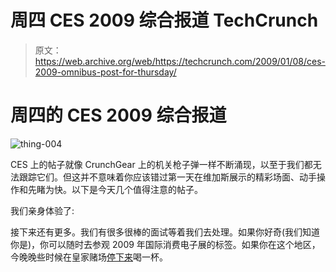 # 周四 CES 2009 综合报道 TechCrunch

> 原文：<https://web.archive.org/web/https://techcrunch.com/2009/01/08/ces-2009-omnibus-post-for-thursday/>

# 周四的 CES 2009 综合报道

![](img/d5344d63221c4afbc08086625f1789bd.png "thing-004")

CES 上的帖子就像 CrunchGear 上的机关枪子弹一样不断涌现，以至于我们都无法跟踪它们。但这并不意味着你应该错过第一天在维加斯展示的精彩场面、动手操作和先睹为快。以下是今天几个值得注意的帖子。

我们亲身体验了:

接下来还有更多。我们有很多很棒的面试等着我们去处理。如果你好奇(我们知道你是)，你可以随时去参观 2009 年国际消费电子展的标签。如果你在这个地区，今晚晚些时候在皇家赌场[停下来](https://web.archive.org/web/20221006102014/http://www.crunchgear.com/2009/01/08/informal-crunchgear-ces-2009-meet-up-come-drown-your-sorrows-in-cheap-ale/)喝一杯。